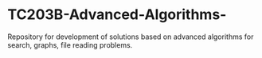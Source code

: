 # TC203B-Advanced-Algorithms-
Repository for development of solutions based on advanced algorithms for search, graphs, file reading problems.
